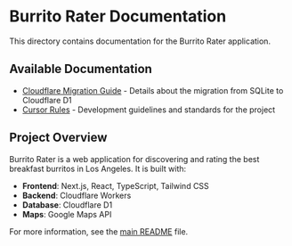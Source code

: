 # Burrito Rater Documentation

This directory contains documentation for the Burrito Rater application.

## Available Documentation

- [Cloudflare Migration Guide](./CLOUDFLARE_MIGRATION.md) - Details about the migration from SQLite to Cloudflare D1
- [Cursor Rules](./CURSOR_RULES.md) - Development guidelines and standards for the project

## Project Overview

Burrito Rater is a web application for discovering and rating the best breakfast burritos in Los Angeles. It is built with:

- **Frontend**: Next.js, React, TypeScript, Tailwind CSS
- **Backend**: Cloudflare Workers
- **Database**: Cloudflare D1
- **Maps**: Google Maps API

For more information, see the [main README](../README.md) file. 